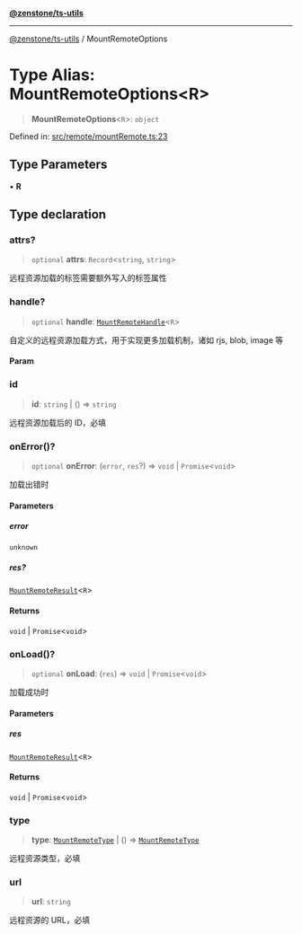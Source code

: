 [**@zenstone/ts-utils**](../README.md)

***

[@zenstone/ts-utils](../globals.md) / MountRemoteOptions

# Type Alias: MountRemoteOptions\<R\>

> **MountRemoteOptions**\<`R`\>: `object`

Defined in: [src/remote/mountRemote.ts:23](https://github.com/janpoem/ts-utils/blob/b61bddc532949fab14342589ffa2d587c10fb6e1/src/remote/mountRemote.ts#L23)

## Type Parameters

• **R**

## Type declaration

### attrs?

> `optional` **attrs**: `Record`\<`string`, `string`\>

远程资源加载的标签需要额外写入的标签属性

### handle?

> `optional` **handle**: [`MountRemoteHandle`](MountRemoteHandle.md)\<`R`\>

自定义的远程资源加载方式，用于实现更多加载机制，诸如 rjs, blob, image 等

#### Param

### id

> **id**: `string` \| () => `string`

远程资源加载后的 ID，必填

### onError()?

> `optional` **onError**: (`error`, `res`?) => `void` \| `Promise`\<`void`\>

加载出错时

#### Parameters

##### error

`unknown`

##### res?

[`MountRemoteResult`](MountRemoteResult.md)\<`R`\>

#### Returns

`void` \| `Promise`\<`void`\>

### onLoad()?

> `optional` **onLoad**: (`res`) => `void` \| `Promise`\<`void`\>

加载成功时

#### Parameters

##### res

[`MountRemoteResult`](MountRemoteResult.md)\<`R`\>

#### Returns

`void` \| `Promise`\<`void`\>

### type

> **type**: [`MountRemoteType`](MountRemoteType.md) \| () => [`MountRemoteType`](MountRemoteType.md)

远程资源类型，必填

### url

> **url**: `string`

远程资源的 URL，必填
